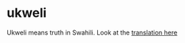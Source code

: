 # ukweli
Ukweli means truth in Swahili. Look at the [translation here](https://translate.google.co.in/?sl=en&amp;tl=sw&amp;text=truth&amp;op=translate)
